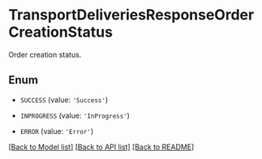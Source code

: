 # TransportDeliveriesResponseOrderCreationStatus

Order creation status.

## Enum

* `SUCCESS` (value: `'Success'`)

* `INPROGRESS` (value: `'InProgress'`)

* `ERROR` (value: `'Error'`)

[[Back to Model list]](../README.md#documentation-for-models) [[Back to API list]](../README.md#documentation-for-api-endpoints) [[Back to README]](../README.md)


